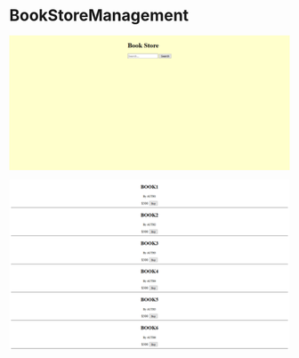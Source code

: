 # BookStoreManagement


![Alt text]( https://github.com/RAVURISREESAIHARIKRISHNA/BookStoreManagement/blob/master/Auxiliary%20Files/Screenshot-2018-1-31%20Book%20Store.png "index.html")


![Alt text]( https://github.com/RAVURISREESAIHARIKRISHNA/BookStoreManagement/blob/master/Auxiliary%20Files/Screenshot-2018-1-31%20Search.png "Search Results")
